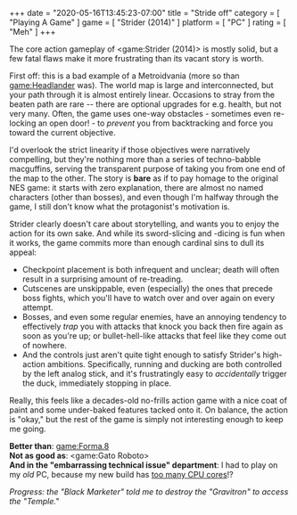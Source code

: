+++
date = "2020-05-16T13:45:23-07:00"
title = "Stride off"
category = [ "Playing A Game" ]
game = [ "Strider (2014)" ]
platform = [ "PC" ]
rating = [ "Meh" ]
+++

The core action gameplay of <game:Strider (2014)> is mostly solid, but a few fatal flaws make it more frustrating than its vacant story is worth.

First off: this is a bad example of a Metroidvania (more so than <game:Headlander> was).  The world map is large and interconnected, but your path through it is almost entirely linear.  Occasions to stray from the beaten path are rare -- there are optional upgrades for e.g. health, but not very many.  Often, the game uses one-way obstacles - sometimes even re-locking an open door! - to <i>prevent</i> you from backtracking and force you toward the current objective.

I'd overlook the strict linearity if those objectives were narratively compelling, but they're nothing more than a series of techno-babble macguffins, serving the transparent purpose of taking you from one end of the map to the other.  The story is <b>bare</b> as if to pay homage to the original NES game: it starts with zero explanation, there are almost no named characters (other than bosses), and even though I'm halfway through the game, I still don't know what the protagonist's motivation is.

Strider clearly doesn't care about storytelling, and wants you to enjoy the action for its own sake.  And while its sword-slicing and -dicing is fun when it works, the game commits more than enough cardinal sins to dull its appeal:

* Checkpoint placement is both infrequent and unclear; death will often result in a surprising amount of re-treading.
* Cutscenes are unskippable, even (especially) the ones that precede boss fights, which you'll have to watch over and over again on every attempt.
* Bosses, and even some regular enemies, have an annoying tendency to effectively <i>trap</i> you with attacks that knock you back then fire again as soon as you're up; or bullet-hell-like attacks that feel like they come out of nowhere.
* And the controls just aren't quite tight enough to satisfy Strider's high-action ambitions.  Specifically, running and ducking are both controlled by the left analog stick, and it's frustratingly easy to <i>accidentally</i> trigger the duck, immediately stopping in place.

Really, this feels like a decades-old no-frills action game with a nice coat of paint and some under-baked features tacked onto it.  On balance, the action is "okay," but the rest of the game is simply not interesting enough to keep me going.

<b>Better than</b>: <game:Forma.8>  
<b>Not as good as</b>: <game:Gato Roboto>  
<b>And in the "embarrassing technical issue" department</b>: I had to play on my <i>old</i> PC, because my new build has <a href="https://steamcommunity.com/app/235210/discussions/0/1634166237662954679/">too many CPU cores</a>!?

<i>Progress: the "Black Marketer" told me to destroy the "Gravitron" to access the "Temple."</i>

